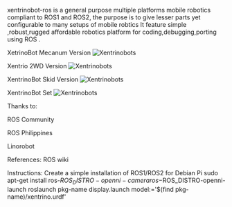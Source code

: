 


xentrinobot-ros 
is a general purpose multiple platforms mobile robotics  compliant to  ROS1 and ROS2, 
the purpose is to give lesser parts yet configurable to many setups of mobile robtics
It feature simple ,robust,rugged affordable robotics platform for coding,debugging,porting using ROS  .

XetrinoBot Mecanum Version
![Xentrinobots ](https://github.com/hi-techno-barrio/XENTRINOBot-ROS/blob/master/images/Xentrino-4WD-Mechanum.png)

Xentrio 2WD Version
![Xentrinobots ](https://github.com/hi-techno-barrio/xentrinobot/blob/master/images/Xentrino-2WD.png)

XentrinoBot Skid Version
![Xentrinobots ](https://github.com/hi-techno-barrio/XENTRINOBot-ROS/blob/master/images/Xentrino-4WD.png)

XentrinoBot Set
![Xentrinobots ](https://raw.githubusercontent.com/hi-techno-barrio/XENTRINOBot-ROS/master/images/Xentrino-Set-Robots.png)


Thanks to:

ROS Community

ROS Philippines

Linorobot

References:
ROS wiki

Instructions:
Create a simple installation of ROS1/ROS2 for Debian Pi
sudo apt-get install ros-$ROS_DISTRO-openni-camera ros-$ROS_DISTRO-openni-launch
roslaunch pkg-name display.launch model:='$(find pkg-name)/xentrino.urdf'
